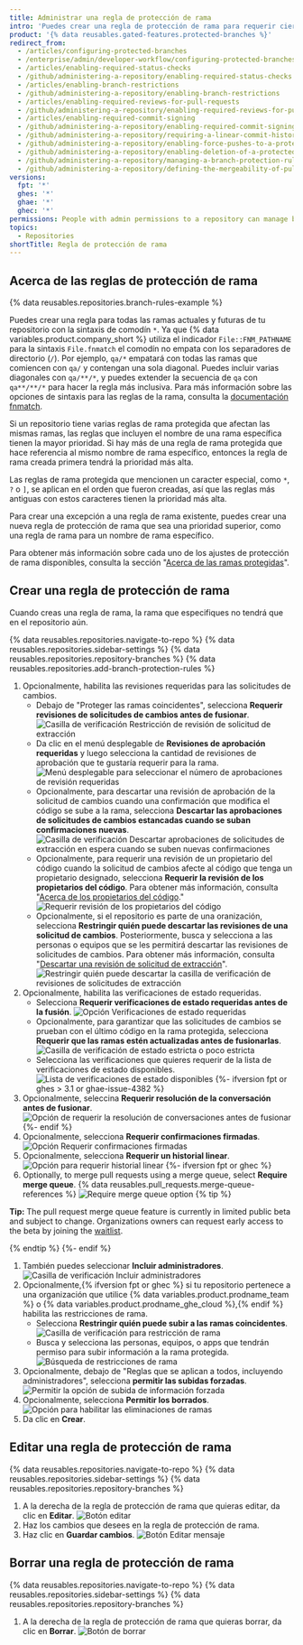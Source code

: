 ```yaml
---
title: Administrar una regla de protección de rama
intro: 'Puedes crear una regla de protección de rama para requerir ciertos flujos de trabajo en una o más ramas, tal como requerir una revisión de aprobacion o verificaciones de un estado que pase para todas las solicitudes de cambios que se fusionan en la rama protegida.'
product: '{% data reusables.gated-features.protected-branches %}'
redirect_from:
  - /articles/configuring-protected-branches
  - /enterprise/admin/developer-workflow/configuring-protected-branches-and-required-status-checks
  - /articles/enabling-required-status-checks
  - /github/administering-a-repository/enabling-required-status-checks
  - /articles/enabling-branch-restrictions
  - /github/administering-a-repository/enabling-branch-restrictions
  - /articles/enabling-required-reviews-for-pull-requests
  - /github/administering-a-repository/enabling-required-reviews-for-pull-requests
  - /articles/enabling-required-commit-signing
  - /github/administering-a-repository/enabling-required-commit-signing
  - /github/administering-a-repository/requiring-a-linear-commit-history
  - /github/administering-a-repository/enabling-force-pushes-to-a-protected-branch
  - /github/administering-a-repository/enabling-deletion-of-a-protected-branch
  - /github/administering-a-repository/managing-a-branch-protection-rule
  - /github/administering-a-repository/defining-the-mergeability-of-pull-requests/managing-a-branch-protection-rule
versions:
  fpt: '*'
  ghes: '*'
  ghae: '*'
  ghec: '*'
permissions: People with admin permissions to a repository can manage branch protection rules.
topics:
  - Repositories
shortTitle: Regla de protección de rama
---
```


## Acerca de las reglas de protección de rama

{% data reusables.repositories.branch-rules-example %}

Puedes crear una regla para todas las ramas actuales y futuras de tu repositorio con la sintaxis de comodín `*`. Ya que {% data variables.product.company_short %} utiliza el indicador `File::FNM_PATHNAME` para la sintaxis `File.fnmatch` el comodín no empata con los separadores de directorio (`/`). Por ejemplo, `qa/*` empatará con todas las ramas que comiencen con `qa/` y contengan una sola diagonal. Puedes incluir varias diagonales con `qa/**/*`, y puedes extender la secuencia de `qa` con `qa**/**/*` para hacer la regla más inclusiva. Para más información sobre las opciones de sintaxis para las reglas de la rama, consulta la [documentación fnmatch](https://ruby-doc.org/core-2.5.1/File.html#method-c-fnmatch).

Si un repositorio tiene varias reglas de rama protegida que afectan las mismas ramas, las reglas que incluyen el nombre de una rama específica tienen la mayor prioridad. Si hay más de una regla de rama protegida que hace referencia al mismo nombre de rama específico, entonces la regla de rama creada primera tendrá la prioridad más alta.

Las reglas de rama protegida que mencionen un caracter especial, como `*`, `?` o `]`, se aplican en el orden que fueron creadas, así que las reglas más antiguas con estos caracteres tienen la prioridad más alta.

Para crear una excepción a una regla de rama existente, puedes crear una nueva regla de protección de rama que sea una prioridad superior, como una regla de rama para un nombre de rama específico.

Para obtener más información sobre cada uno de los ajustes de protección de rama disponibles, consulta la sección "[Acerca de las ramas protegidas](/github/administering-a-repository/about-protected-branches)".

## Crear una regla de protección de rama

Cuando creas una regla de rama, la rama que especifiques no tendrá que en el repositorio aún.

{% data reusables.repositories.navigate-to-repo %}
{% data reusables.repositories.sidebar-settings %}
{% data reusables.repositories.repository-branches %}
{% data reusables.repositories.add-branch-protection-rules %}
1. Opcionalmente, habilita las revisiones requeridas para las solicitudes de cambios.
   - Debajo de "Proteger las ramas coincidentes", selecciona **Requerir revisiones de solicitudes de cambios antes de fusionar**. ![Casilla de verificación Restricción de revisión de solicitud de extracción](/assets/images/help/repository/PR-reviews-required.png)
   - Da clic en el menú desplegable de **Revisiones de aprobación requeridas** y luego selecciona la cantidad de revisiones de aprobación que te gustaría requerir para la rama. ![Menú desplegable para seleccionar el número de aprobaciones de revisión requeridas](/assets/images/help/repository/number-of-required-review-approvals.png)
   - Opcionalmente, para descartar una revisión de aprobación de la solicitud de cambios cuando una confirmación que modifica el código se sube a la rama, selecciona **Descartar las aprobaciones de solicitudes de cambios estancadas cuando se suban confirmaciones nuevas**. ![Casilla de verificación Descartar aprobaciones de solicitudes de extracción en espera cuando se suben nuevas confirmaciones](/assets/images/help/repository/PR-reviews-required-dismiss-stale.png)
   - Opcionalmente, para requerir una revisión de un propietario del código cuando la solicitud de cambios afecte al código que tenga un propietario designado, selecciona **Requerir la revisión de los propietarios del código**. Para obtener más información, consulta "[Acerca de los propietarios del código](/github/creating-cloning-and-archiving-repositories/about-code-owners)." ![Requerir revisión de los propietarios del código](/assets/images/help/repository/PR-review-required-code-owner.png)
   - Opcionalmente, si el repositorio es parte de una oranización, selecciona **Restringir quién puede descartar las revisiones de una solicitud de cambios**. Posteriormente, busca y selecciona a las personas o equipos que se les permitirá descartar las revisiones de solicitudes de cambios. Para obtener más información, consulta "[Descartar una revisión de solicitud de extracción](/github/collaborating-with-issues-and-pull-requests/dismissing-a-pull-request-review)". ![Restringir quién puede descartar la casilla de verificación de revisiones de solicitudes de extracción](/assets/images/help/repository/PR-review-required-dismissals.png)
1. Opcionalmente, habilita las verificaciones de estado requeridas.
   - Selecciona **Requerir verificaciones de estado requeridas antes de la fusión**. ![Opción Verificaciones de estado requeridas](/assets/images/help/repository/required-status-checks.png)
   - Opcionalmente, para garantizar que las solicitudes de cambios se prueban con el último código en la rama protegida, selecciona **Requerir que las ramas estén actualizadas antes de fusionarlas**. ![Casilla de verificación de estado estricta o poco estricta](/assets/images/help/repository/protecting-branch-loose-status.png)
   - Selecciona las verificaciones que quieres requerir de la lista de verificaciones de estado disponibles. ![Lista de verificaciones de estado disponibles](/assets/images/help/repository/required-statuses-list.png)
{%- ifversion fpt or ghes > 3.1 or ghae-issue-4382 %}
1. Opcionalmente, seleccina **Requerir resolución de la conversación antes de fusionar**. ![Opción de requerir la resolución de conversaciones antes de fusionar](/assets/images/help/repository/require-conversation-resolution.png)
{%- endif %}
1. Opcionalmente, selecciona **Requerir confirmaciones firmadas**. ![Opción Requerir confirmaciones firmadas](/assets/images/help/repository/require-signed-commits.png)
1. Opcionalmente, selecciona **Requerir un historial linear**. ![Opción para requerir historial linear](/assets/images/help/repository/required-linear-history.png)
{%- ifversion fpt or ghec %}
1. Optionally, to merge pull requests using a merge queue, select **Require merge queue**. {% data reusables.pull_requests.merge-queue-references %} ![Require merge queue option](/assets/images/help/repository/require-merge-queue.png)
  {% tip %}

  **Tip:** The pull request merge queue feature is currently in limited public beta and subject to change. Organizations owners can request early access to the beta by joining the [waitlist](https://github.com/features/merge-queue/signup).

  {% endtip %}
{%- endif %}
1. También puedes seleccionar **Incluir administradores**. ![Casilla de verificación Incluir administradores](/assets/images/help/repository/include-admins-protected-branches.png)
1. Opcionalmente,{% ifversion fpt or ghec %} si tu repositorio pertenece a una organización que utilice {% data variables.product.prodname_team %} o {% data variables.product.prodname_ghe_cloud %},{% endif %} habilita las restricciones de rama.
   - Selecciona **Restringir quién puede subir a las ramas coincidentes**. ![Casilla de verificación para restricción de rama](/assets/images/help/repository/restrict-branch.png)
   - Busca y selecciona las personas, equipos, o apps que tendrán permiso para subir información a la rama protegida. ![Búsqueda de restricciones de rama](/assets/images/help/repository/restrict-branch-search.png)
1. Opcionalmente, debajo de "Reglas que se aplican a todos, incluyendo administradores", selecciona **permitir las subidas forzadas**. ![Permitir la opción de subida de información forzada](/assets/images/help/repository/allow-force-pushes.png)
1. Opcionalmente, selecciona **Permitir los borrados**. ![Opción para habilitar las eliminaciones de ramas](/assets/images/help/repository/allow-branch-deletions.png)
1. Da clic en **Crear**.

## Editar una regla de protección de rama

{% data reusables.repositories.navigate-to-repo %}
{% data reusables.repositories.sidebar-settings %}
{% data reusables.repositories.repository-branches %}
1. A la derecha de la regla de protección de rama que quieras editar, da clic en **Editar**. ![Botón editar](/assets/images/help/repository/edit-branch-protection-rule.png)
1. Haz los cambios que desees en la regla de protección de rama.
1. Haz clic en **Guardar cambios**. ![Botón Editar mensaje](/assets/images/help/repository/save-branch-protection-rule.png)

## Borrar una regla de protección de rama

{% data reusables.repositories.navigate-to-repo %}
{% data reusables.repositories.sidebar-settings %}
{% data reusables.repositories.repository-branches %}
1. A la derecha de la regla de protección de rama que quieras borrar, da clic en **Borrar**. ![Botón de borrar](/assets/images/help/repository/delete-branch-protection-rule.png)
